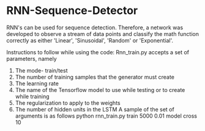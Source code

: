 # RNN-Sequence-Detector

RNN's can be used for sequence detection. Therefore, a network was developed to observe a stream of data points and classify the math function correctly as either 'Linear', 'Sinusoidal', 'Random' or 'Exponential'.

Instructions to follow while using the code:
Rnn_train.py accepts a set of parameters, namely
1.	The mode- train/test
2.	The number of training samples that the generator must create
3.	The learning rate
4.	The name of the Tensorflow model to use while testing or to create while training
5.	The regularization to apply to the weights
6.	The number of hidden units in the LSTM
A sample of the set of arguments is as follows 
python rnn_train.py train 5000 0.01 model cross 10
